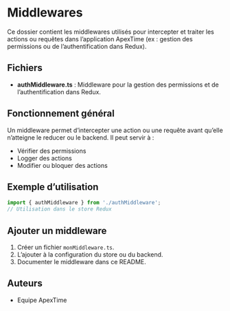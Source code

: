 # Middlewares

Ce dossier contient les middlewares utilisés pour intercepter et traiter les actions ou requêtes dans l’application ApexTime (ex : gestion des permissions ou de l’authentification dans Redux).

## Fichiers

- **authMiddleware.ts** : Middleware pour la gestion des permissions et de l’authentification dans Redux.

## Fonctionnement général
Un middleware permet d’intercepter une action ou une requête avant qu’elle n’atteigne le reducer ou le backend. Il peut servir à :
- Vérifier des permissions
- Logger des actions
- Modifier ou bloquer des actions

## Exemple d’utilisation
```ts
import { authMiddleware } from './authMiddleware';
// Utilisation dans le store Redux
```

## Ajouter un middleware
1. Créer un fichier `monMiddleware.ts`.
2. L’ajouter à la configuration du store ou du backend.
3. Documenter le middleware dans ce README.

## Auteurs
- Equipe ApexTime
